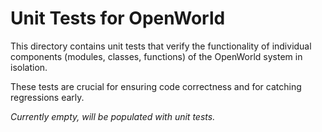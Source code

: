 # Unit Tests for OpenWorld

This directory contains unit tests that verify the functionality of individual components (modules, classes, functions) of the OpenWorld system in isolation.

These tests are crucial for ensuring code correctness and for catching regressions early.

*Currently empty, will be populated with unit tests.* 